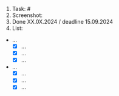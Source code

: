 1. Task: #
2. Screenshot:
3. Done XX.0X.2024 / deadline 15.09.2024
4. List:

- ...
  - [x] ...
  - [x] ...
  - [x] ...
- ...
  - [x] ...
  - [x] ...
  - [x] ...
